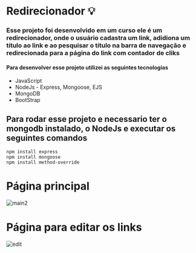 # Redirecionador 💡

### Esse projeto foi desenvolvido em um curso ele é um redirecionador, onde o usuário cadastra um link, adidiona um título ao link e ao pesquisar o título na barra de navegação e redirecionada para a página do link com contador de cliks
#### Para desenvolver esse projeto utilizei as seguintes tecnologias 
* JavaScript
* NodeJs - Express, Mongoose, EJS
* MongoDB
* BootStrap 

## Para rodar esse projeto e necessario ter o mongodb instalado, o NodeJs e executar os seguintes comandos  
~~~ 
npm install express
npm install mongoose
npm install method-override
~~~
# Página principal
![main2](https://user-images.githubusercontent.com/70212363/150662885-e6aea080-fb3d-4fa2-80dc-897a8971fe64.png)
# Página para editar os links
![edit](https://user-images.githubusercontent.com/70212363/150662884-b29d678a-fb6a-4ec1-af79-4da112254651.png)

